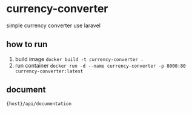 # currency-converter
simple currency converter use laravel

## how to run
1. build image
`docker build -t currency-converter .`
2. run container
`docker run -d --name currency-converter -p 8000:80 currency-converter:latest`

## document
`{host}/api/documentation`